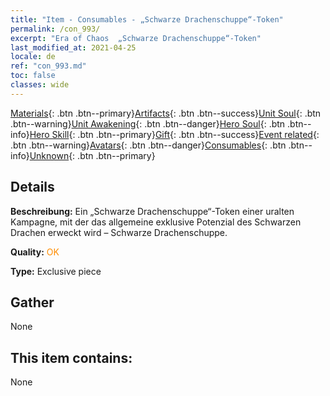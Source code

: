 ```yaml
---
title: "Item - Consumables - „Schwarze Drachenschuppe“-Token"
permalink: /con_993/
excerpt: "Era of Chaos  „Schwarze Drachenschuppe“-Token"
last_modified_at: 2021-04-25
locale: de
ref: "con_993.md"
toc: false
classes: wide
---
```

 [Materials](/ItemsDE/){: .btn .btn--primary}[Artifacts](/ItemsDE/Artifacts/){: .btn .btn--success}[Unit Soul](/ItemsDE/UnitSoul/){: .btn .btn--warning}[Unit Awakening](/ItemsDE/UnitAwakening/){: .btn .btn--danger}[Hero Soul](/ItemsDE/HeroSoul/){: .btn .btn--info}[Hero Skill](/ItemsDE/HeroSkill/){: .btn .btn--primary}[Gift](/ItemsDE/Gift/){: .btn .btn--success}[Event related](/ItemsDE/Events/){: .btn .btn--warning}[Avatars](/ItemsDE/Avatars/){: .btn .btn--danger}[Consumables](/ItemsDE/Consumables/){: .btn .btn--info}[Unknown](/ItemsDE/Unknown/){: .btn .btn--primary}

## Details
 **Beschreibung:** Ein „Schwarze Drachenschuppe“-Token einer uralten Kampagne, mit der das allgemeine exklusive Potenzial des Schwarzen Drachen erweckt wird – Schwarze Drachenschuppe.

 **Quality:** <span style="color: #FF8C00">OK</span>

 **Type:** Exclusive piece

## Gather

  None

## This item contains:

  None

